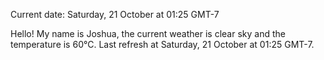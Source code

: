 
Current date: Saturday, 21 October at 01:25 GMT-7

Hello! My name is Joshua, the current weather is clear sky and the temperature is 60°C.
Last refresh at Saturday, 21 October at 01:25 GMT-7.
